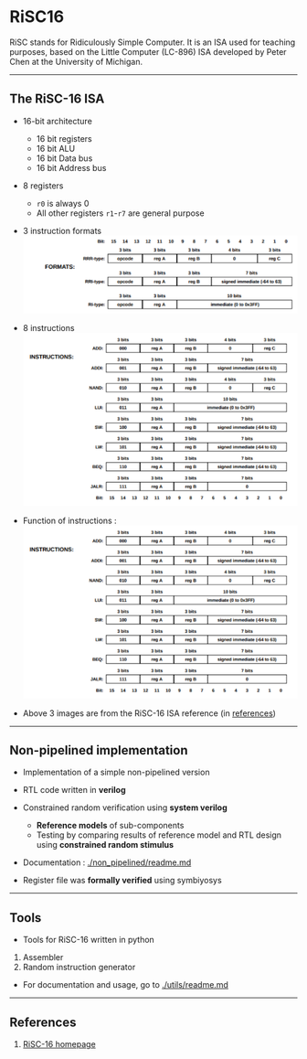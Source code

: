 # RiSC16

RiSC stands for Ridiculously Simple Computer. It is an ISA used for teaching purposes, based on the Little Computer (LC-896) ISA developed by Peter Chen at the University of Michigan.

---

## The RiSC-16 ISA

- 16-bit architecture
  - 16 bit registers
  - 16 bit ALU
  - 16 bit Data bus
  - 16 bit Address bus

- 8 registers
  - ```r0``` is always 0
  - All other registers ```r1```-```r7``` are general purpose

- 3 instruction formats 
![Instruction formats](docs/RiSC16_inst_formats.png)

- 8 instructions
![Instructions](docs/RiSC16_instructions.png)

- Function of instructions :
![Instruction information](docs/RiSC16_instructions.png)

- Above 3 images are from the RiSC-16 ISA reference (in [references](#references))

---

## Non-pipelined implementation

- Implementation of a simple non-pipelined version
- RTL code written in **verilog**
- Constrained random verification using **system verilog**
  - **Reference models** of sub-components
  - Testing by comparing results of reference model and RTL design using **constrained random stimulus**
- Documentation : [./non_pipelined/readme.md](non_pipelined/readme.md)

- Register file was **formally verified** using symbiyosys

---

## Tools

- Tools for RiSC-16 written in python

1) Assembler
2) Random instruction generator

- For documentation and usage, go to [./utils/readme.md](./utils/readme.md)

---

## References
1) [RiSC-16 homepage](https://user.eng.umd.edu/~blj/RiSC/)
 